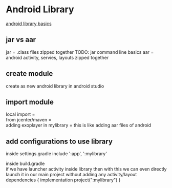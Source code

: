 # Android Library

[android library basics](https://developer.android.com/studio/projects/android-library)

## jar vs aar
jar = .class files zipped together 
TODO: jar command line basics 
aar = android activity, servies, layouts zipped together

## create module
create as new android library in android studio

## import module
local import =  
from jcenter/maven =  
adding exoplayer in mylibrary = this is like adding aar files of android

## add configurations to use library

inside settings.gradle
include ':app', ':mylibrary'

inside build.gradle  
if we have launcher activity inside library then with this we can even directly launch it in our main project without adding any activity/layout
dependencies {
   implementation project(":mylibrary")
}

